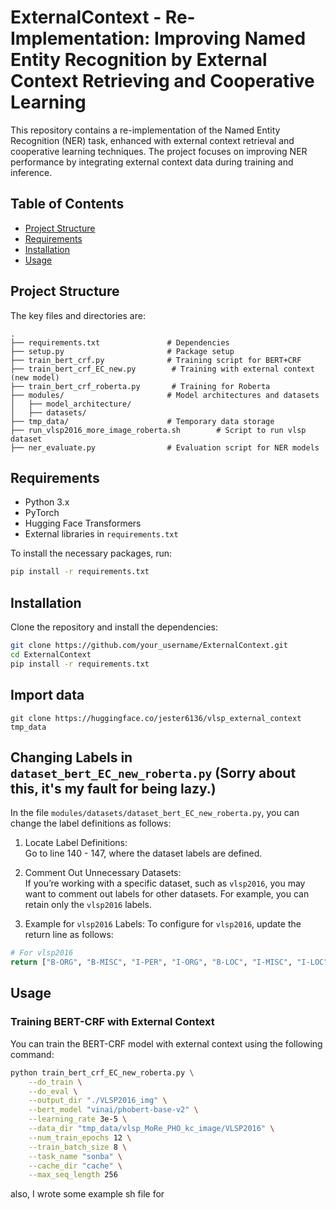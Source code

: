 # ExternalContext - Re-Implementation: Improving Named Entity Recognition by External Context Retrieving and Cooperative Learning

This repository contains a re-implementation of the Named Entity Recognition (NER) task, enhanced with external context retrieval and cooperative learning techniques. The project focuses on improving NER performance by integrating external context data during training and inference.

## Table of Contents
- [Project Structure](#project-structure)
- [Requirements](#requirements)
- [Installation](#installation)
- [Usage](#usage)

## Project Structure

The key files and directories are:

```
.
├── requirements.txt               # Dependencies
├── setup.py                       # Package setup
├── train_bert_crf.py              # Training script for BERT+CRF
├── train_bert_crf_EC_new.py        # Training with external context (new model)
├── train_bert_crf_roberta.py       # Training for Roberta
├── modules/                       # Model architectures and datasets
│   ├── model_architecture/
│   ├── datasets/
├── tmp_data/                      # Temporary data storage
├── run_vlsp2016_more_image_roberta.sh        # Script to run vlsp dataset
├── ner_evaluate.py                # Evaluation script for NER models
```

## Requirements

- Python 3.x
- PyTorch
- Hugging Face Transformers
- External libraries in `requirements.txt`

To install the necessary packages, run:

```bash
pip install -r requirements.txt
```

## Installation

Clone the repository and install the dependencies:

```bash
git clone https://github.com/your_username/ExternalContext.git
cd ExternalContext
pip install -r requirements.txt
```

## Import data 

```
git clone https://huggingface.co/jester6136/vlsp_external_context tmp_data
```



## Changing Labels in `dataset_bert_EC_new_roberta.py` (Sorry about this, it's my fault for being lazy.)

In the file `modules/datasets/dataset_bert_EC_new_roberta.py`, you can change the label definitions as follows:

1. Locate Label Definitions:  
   Go to line 140 - 147, where the dataset labels are defined.

2. Comment Out Unnecessary Datasets:  
   If you’re working with a specific dataset, such as `vlsp2016`, you may want to comment out labels for other datasets. For example, you can retain only the `vlsp2016` labels.

3. Example for `vlsp2016` Labels:
   To configure for `vlsp2016`, update the return line as follows:

```python
# For vlsp2016
return ["B-ORG", "B-MISC", "I-PER", "I-ORG", "B-LOC", "I-MISC", "I-LOC", "O", "B-PER", "E", "X", "<s>", "</s>"]
```

## Usage

### Training BERT-CRF with External Context

You can train the BERT-CRF model with external context using the following command:

```bash
python train_bert_crf_EC_new_roberta.py \
    --do_train \
    --do_eval \
    --output_dir "./VLSP2016_img" \
    --bert_model "vinai/phobert-base-v2" \
    --learning_rate 3e-5 \
    --data_dir "tmp_data/vlsp_MoRe_PHO_kc_image/VLSP2016" \
    --num_train_epochs 12 \
    --train_batch_size 8 \
    --task_name "sonba" \
    --cache_dir "cache" \
    --max_seq_length 256
```

also, I wrote some example sh file for 
